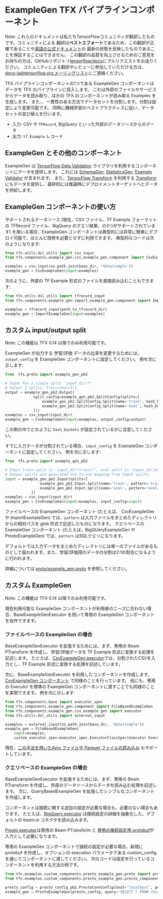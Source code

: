 # ExampleGen TFX パイプラインコンポーネント

Note: これらのドキュメントは私たちTensorFlowコミュニティが翻訳したものです。コミュニティによる
翻訳は**ベストエフォート**であるため、この翻訳が正確であることや[英語の公式ドキュメント](https://www.tensorflow.org/?hl=en)の
最新の状態を反映したものであることを保証することはできません。
この翻訳の品質を向上させるためのご意見をお持ちの方は、GitHubリポジトリ[tensorflow/docs](https://github.com/tensorflow/docs)にプルリクエストをお送りください。
コミュニティによる翻訳やレビューに参加していただける方は、
[docs-ja@tensorflow.org メーリングリスト](https://groups.google.com/a/tensorflow.org/forum/#!forum/docs-ja)にご連絡ください。

TFX パイプラインコンポーネントの1つである ExampleGen コンポーネントはデータを TFX のパイプラインに投入します。
これは外部のファイルやサービスからデータを読み取り、ほかの TFX のコンポーネントが読み取る Examples を生成します。
また、、一貫性のある方法でデータセットを分割します。分割は設定により変更可能です。
同時に機械学習のベストプラクティスに従い、データセットの並び替えを行います。

- 入力: CSV や `TFRecord`, BigQuery といった外部のデータソースからのデータ
- 出力: `tf.Example` レコード

## ExampleGen とその他のコンポーネント

ExampleGen は [TensorFlow Data Validation](tfdv.md) ライブラリを利用するコンポーネントにデータを提供します。
これには [SchemaGen](schemagen.md), [StatisticsGen](statsgen.md), [Example Validator](exampleval.md) が含まれます。
また、[TensorFlow Transform](tft.md) を利用する [Transform](transform.md) にもデータを提供し、最終的には推論時にデプロイメントターゲットへとデータを供給します。

## ExampleGen コンポーネントの使い方

サポートされるデータソース (現在、CSV ファイル、TF Example フォーマットの TFRecord ファイル、BigQuery のクエリ結果、の3つがサポートされています) を用いる場合、ExampleGen コンポーネントは典型的には非常に簡単にデプロイ可能で、ほとんど改修を必要とせずに利用できます。
典型的なコードは次のようになります:

```python
from tfx.utils.dsl_utils import csv_input
from tfx.components.example_gen.csv_example_gen.component import CsvExampleGen

examples = csv_input(os.path.join(base_dir, 'data/simple'))
example_gen = CsvExampleGen(input=examples)
```

次のように、外部の TF Example 形式のファイルを直接読み込むこともできます:

```python
from tfx.utils.dsl_utils import tfrecord_input
from tfx.components.example_gen.import_example_gen.component import ImportExampleGen

examples = tfrecord_input(path_to_tfrecord_dir)
example_gen = ImportExampleGen(input=examples)
```

## カスタム input/output split

Note: この機能は TFX 0.14 以降でのみ利用可能です。

ExampleGen が出力する 学習/評価 データの比率を変更するためには、`output_config` を ExampleGen コンポーネントに設定してください。
例を次に示します:

```python
from  tfx.proto import example_gen_pb2

# Input has a single split 'input_dir/*'.
# Output 2 splits: train:eval=3:1.
output = example_gen_pb2.Output(
             split_config=example_gen_pb2.SplitConfig(splits=[
                 example_gen_pb2.SplitConfig.Split(name='train', hash_buckets=3),
                 example_gen_pb2.SplitConfig.Split(name='eval', hash_buckets=1)
             ]))
examples = csv_input(input_dir)
example_gen = CsvExampleGen(input=examples, output_config=output)
```

この例の中でどのように `hash_buckets` が設定されているかに注意してください。

すでに入力データが分割されている場合、`input_config` を ExampleGen コンポーネントに設定してください。
例を次に示します:

```python
from  tfx.proto import example_gen_pb2

# Input train split is 'input_dir/train/*', eval split is 'input_dir/eval/*'.
# Output splits are generated one-to-one mapping from input splits.
input = example_gen_pb2.Input(splits=[
                example_gen_pb2.Input.Split(name='train', pattern='train/*'),
                example_gen_pb2.Input.Split(name='eval', pattern='eval/*')
            ])
examples = csv_input(input_dir)
example_gen = CsvExampleGen(input=examples, input_config=input)
```

ファイルベースの ExampleGen コンポーネント (たとえば、 CsvExampleGen や ImportExampleGen) では、`pattern` は入力ファイルをまとめたディレクトリからの相対パスを glob 形式で記述したものになります。
クエリベースの ExampleGen コンポーネント (たとえば、BigQUeryExampleGen や PrestoExampleGen) では、`pattern` はSQLクエリになります。

デフォルトでは入力データをまとめたディレクトリには単一のファイルがあるものとして扱われます。また、学習/評価用のデータの分割は2:1の割合になるように行われます。

詳細については [proto/example_gen.proto](https://github.com/tensorflow/tfx/blob/master/tfx/proto/example_gen.proto) を参照してください。

## カスタム ExampleGen

Note: この機能は TFX 0.14 以降でのみ利用可能です。

現在利用可能な ExampleGen コンポーネントが利用者のニーズに合わない場合、BaseExampleGenExecutor を用いて専用の ExampleGen コンポーネントを自作できます。

### ファイルベースの ExampleGen の場合

BaseExampleGenExecutor を拡張するためには、まず、専用の Beam PTransform を作成し、学習/評価データを TF Example 形式に変換する処理を記述します。
たとえば、[CsvExampleGen executor](https://github.com/tensorflow/tfx/blob/master/tfx/components/example_gen/csv_example_gen/executor.py)では、分割されたCSVを入力とし、TF Example 形式に変換する処理を記述しています。

次に、BaseExampleGenExecutor を利用したコンポーネントを作成します。[CsvExampleGen コンポーネント](https://github.com/tensorflow/tfx/blob/master/tfx/components/example_gen/csv_example_gen/component.py) で同様のことを行っています。
他にも、専用の Executor を標準の ExampleGen コンポーネントに渡すことでも同様のことを実現できます。
例を次に示します:

```python
from tfx.components.base import executor_spec
from tfx.components.example_gen.component import FileBasedExampleGen
from tfx.components.example_gen.csv_example_gen import executor
from tfx.utils.dsl_utils import external_input

examples = external_input(os.path.join(base_dir, 'data/simple'))
example_gen = FileBasedExampleGen(
    input=examples,
    custom_executor_spec=executor_spec.ExecutorClassSpec(executor.Executor))
```

現在、[この手法を用いたAvro ファイルや Parquet ファイルの読み込み](https://github.com/tensorflow/tfx/blob/master/tfx/components/example_gen/custom_executors/avro_component_test.py) もサポートしています。

### クエリベースの ExampleGen の場合

BaseExampleGenExecutor を拡張するためには、まず、専用の Beam PTransform を作成し、外部のデータソースからデータを読み込む処理を記述します。
次に、QueryBasedExampleGen を拡張したシンプルなコンポーネントを作成します。

コンポーネントは接続に関する追加の設定が必要な場合も、必要のない場合もあります。
たとえば、[BigQuery executor](https://github.com/tensorflow/tfx/blob/master/tfx/components/example_gen/big_query_example_gen/executor.py) は接続設定の詳細を抽象化した、デフォルトの beam.io コネクタを読み込みます。

[Presto executor](https://github.com/tensorflow/tfx/blob/master/tfx/examples/custom_components/presto_example_gen/presto_component/executor.py)は専用の Beam PTransform と [専用の接続設定用 protobuf](https://github.com/tensorflow/tfx/blob/master/tfx/examples/custom_components/presto_example_gen/proto/presto_config.proto)が入力として必要になります。

専用の ExampleGen コンポーネントで接続の設定が必要な場合、新規に protobuf を作成し、オプションの execution パラメータである custom_config を通じてコンポーネントに渡してください。
次のコードは設定を行っているコンポーネントを利用する方法の例です。

```python
from tfx.examples.custom_components.presto_example_gen.proto import presto_config_pb2
from tfx.examples.custom_components.presto_example_gen.presto_component.component import PrestoExampleGen

presto_config = presto_config_pb2.PrestoConnConfig(host='localhost', port=8080)
example_gen = PrestoExampleGen(presto_config, query='SELECT * FROM chicago_taxi_trips')
```
